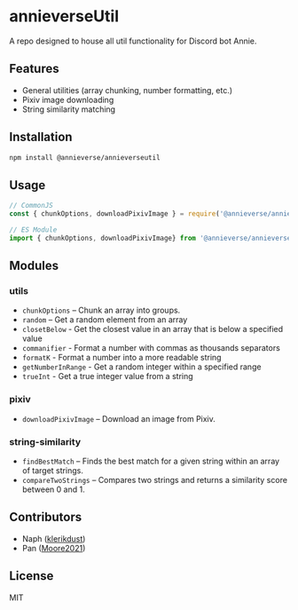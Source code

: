 # annieverseUtil

A repo designed to house all util functionality for Discord bot Annie.

## Features

- General utilities (array chunking, number formatting, etc.)
- Pixiv image downloading
- String similarity matching

## Installation

```bash
npm install @annieverse/annieverseutil
```

## Usage

```js
// CommonJS
const { chunkOptions, downloadPixivImage } = require('@annieverse/annieverseutil');

// ES Module
import { chunkOptions, downloadPixivImage} from '@annieverse/annieverseutil';
```

## Modules

### utils

- `chunkOptions` – Chunk an array into groups.
- `random` – Get a random element from an array
- `closetBelow` - Get the closest value in an array that is below a specified value
- `commanifier` - Format a number with commas as thousands separators
- `formatK` - Format a number into a more readable string
- `getNumberInRange` - Get a random integer within a specified range
- `trueInt` - Get a true integer value from a string

### pixiv

- `downloadPixivImage` – Download an image from Pixiv.

### string-similarity

- `findBestMatch` – Finds the best match for a given string within an array of target strings.
- `compareTwoStrings` – Compares two strings and returns a similarity score between 0 and 1.

## Contributors

- Naph ([klerikdust](https://github.com/klerikdust))
- Pan ([Moore2021](https://github.com/Moore2021))

## License

MIT
